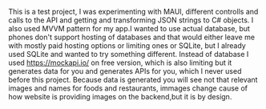 This is a test project, I was experimenting with MAUI, different controlls and calls to the API and getting and transforming JSON strings to C# objects.
I also used MVVM pattern for my app.I wanted to use actual database, but phones don't support hosting of databases and that would either leave me with mostly paid hosting options or limiting ones or SQLite,
but I already used SQLite and wanted to try something different.
Instead of database I used https://mockapi.io/ on free version, which is also limiting but it generates data for you and generates APIs for you, which I never used before this project.
Because data is generated you will see not that relevant images and names for foods and restaurants, immages change cause of how website is providing images on the backend,but it is by design.
       
